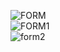  ![FORM](https://user-images.githubusercontent.com/87343462/179329185-c4d9551d-5144-4401-aff3-f3674589a38c.png)<br>
 ![FORM1](https://user-images.githubusercontent.com/87343462/179329192-3e507361-f311-48f4-bdf7-48f36143dade.png)<br>
![form2](https://user-images.githubusercontent.com/87343462/179329195-7070ce0f-33cd-4a0c-bbc9-0df61041eb77.png)

